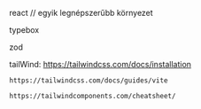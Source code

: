 react  // egyik legnépszerűbb környezet 

typebox

zod 

tailWind: 
    https://tailwindcss.com/docs/installation

    https://tailwindcss.com/docs/guides/vite 
    
    https://tailwindcomponents.com/cheatsheet/